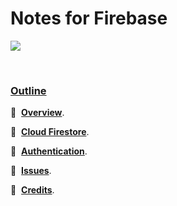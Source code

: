 # Notes for Firebase

<img src="https://miro.medium.com/max/3200/1*ikqwah22cSHbiI5GiG1DtQ.gif" />

&nbsp;
### <u>Outline</u>

🔗 &nbsp;**[Overview](./overview/README.md)**.

🔗 &nbsp;**[Cloud Firestore](./cloud-firestore/README.md)**.

🔗 &nbsp;**[Authentication](#)**.

🔗 &nbsp;**[Issues](./issues/README.md)**.

🔗 &nbsp;**[Credits](./credits/README.md)**.
